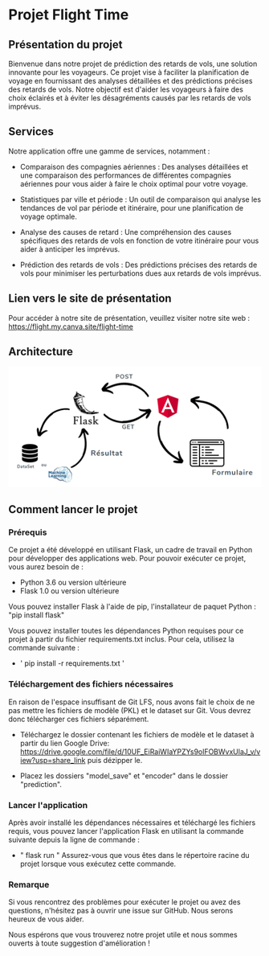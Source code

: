 # Projet Flight Time

## Présentation du projet
Bienvenue dans notre projet de prédiction des retards de vols, une solution innovante pour les voyageurs. Ce projet vise à faciliter la planification de voyage en fournissant des analyses détaillées et des prédictions précises des retards de vols. Notre objectif est d'aider les voyageurs à faire des choix éclairés et à éviter les désagréments causés par les retards de vols imprévus.

## Services

Notre application offre une gamme de services, notamment :

- Comparaison des compagnies aériennes : Des analyses détaillées et une comparaison des performances de différentes compagnies aériennes pour vous aider à faire le choix optimal pour votre voyage.

- Statistiques par ville et période : Un outil de comparaison qui analyse les tendances de vol par période et itinéraire, pour une planification de voyage optimale.

- Analyse des causes de retard : Une compréhension des causes spécifiques des retards de vols en fonction de votre itinéraire pour vous aider à anticiper les imprévus.

- Prédiction des retards de vols : Des prédictions précises des retards de vols pour minimiser les perturbations dues aux retards de vols imprévus.

## Lien vers le site de présentation
Pour accéder à notre site de présentation, veuillez visiter notre site web : https://flight.my.canva.site/flight-time

## Architecture 

![Architecture](https://github.com/Celina-Hadjara/Is-it-on-time/blob/41991f18576d58c778ea4c62d4fa1240136a4b8a/image.png)


## Comment lancer le projet

### Prérequis
Ce projet a été développé en utilisant Flask, un cadre de travail en Python pour développer des applications web. Pour pouvoir exécuter ce projet, vous aurez besoin de :

- Python 3.6 ou version ultérieure
- Flask 1.0 ou version ultérieure

Vous pouvez installer Flask à l'aide de pip, l'installateur de paquet Python :
 "pip install flask"
 
 Vous pouvez installer toutes les dépendances Python requises pour ce projet à partir du fichier requirements.txt inclus. Pour cela, utilisez la commande suivante :

 - ' pip install -r requirements.txt ' 
 
### Téléchargement des fichiers nécessaires

En raison de l'espace insuffisant de Git LFS, nous avons fait le choix de ne pas mettre les fichiers de modèle (PKL) et le dataset sur Git. Vous devrez donc télécharger ces fichiers séparément.

- Téléchargez le dossier contenant les fichiers de modèle et le dataset à partir du lien  Google Drive: https://drive.google.com/file/d/10UF_EiRaiWIaYPZYs9olFOBWvxUlaJ_v/view?usp=share_link  puis dézipper le.

- Placez les dossiers  "model_save" et "encoder"  dans le dossier "prediction".

### Lancer l'application
Après avoir installé les dépendances nécessaires et téléchargé les fichiers requis, vous pouvez lancer l'application Flask en utilisant la commande suivante depuis la ligne de commande :

- " flask run " 
Assurez-vous que vous êtes dans le répertoire racine du projet lorsque vous exécutez cette commande.

### Remarque
Si vous rencontrez des problèmes pour exécuter le projet ou avez des questions, n'hésitez pas à ouvrir une issue sur GitHub. Nous serons heureux de vous aider.

Nous espérons que vous trouverez notre projet utile et nous sommes ouverts à toute suggestion d'amélioration !
